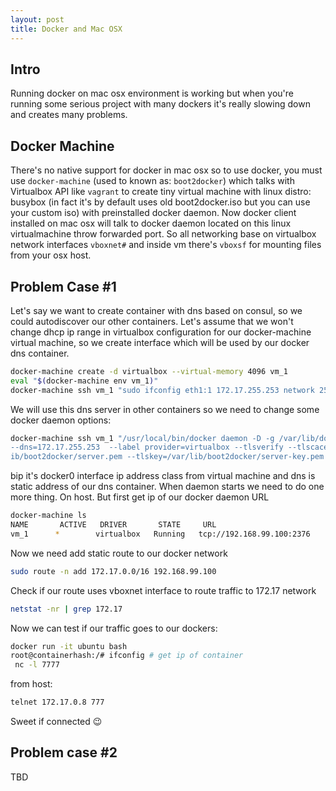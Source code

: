 ```yaml
---
layout: post
title: Docker and Mac OSX
---
```


## Intro

Running docker on mac osx environment is working but when you're running some serious project with many dockers it's really slowing down and creates many problems.

## Docker Machine

There's no native support for docker in mac osx so to use docker, you must use ```docker-machine``` (used to known as: ```boot2docker```) which talks with Virtualbox API like ```vagrant``` to create tiny virtual machine with linux distro: busybox (in fact it's by default uses old boot2docker.iso but you can use your custom iso) with preinstalled docker daemon. Now docker client installed on mac osx will talk to docker daemon located on this linux virtualmachine throw forwarded port. So all networking base on virtualbox network interfaces ```vboxnet#``` and inside vm there's ```vboxsf``` for mounting files from your osx host.

## Problem Case #1

Let's say we want to create container with dns based on consul, so we could autodiscover our other containers. Let's assume that we won't change dhcp ip range in virtualbox configuration for our docker-machine virtual machine, so we create interface which will be used by our docker dns container.

```bash
docker-machine create -d virtualbox --virtual-memory 4096 vm_1
eval "$(docker-machine env vm_1)"
docker-machine ssh vm_1 "sudo ifconfig eth1:1 172.17.255.253 network 255.255.255.0"
```

We will use this dns server in other containers so we need to change some docker daemon options:

```bash
docker-machine ssh vm_1 "/usr/local/bin/docker daemon -D -g /var/lib/docker -H unix:// -H tcp://0.0.0.0:2376 --bip=172.17.0.1/16
--dns=172.17.255.253  --label provider=virtualbox --tlsverify --tlscacert=/var/lib/boot2docker/ca.pem --tlscert=/var/l
ib/boot2docker/server.pem --tlskey=/var/lib/boot2docker/server-key.pem -s aufs &"
```

bip it's docker0 interface ip address class from virtual machine and dns is static address of our dns container. When daemon starts we need to do one more thing. On host. But first get ip of our docker daemon URL

```bash
docker-machine ls
NAME       ACTIVE   DRIVER       STATE     URL                         SWARM   DOCKER    ERRORS
vm_1      *        virtualbox   Running   tcp://192.168.99.100:2376           v1.11.0
```

Now we need add static route to our docker network

```bash
sudo route -n add 172.17.0.0/16 192.168.99.100
```

Check if our route uses vboxnet interface to route traffic to 172.17 network

```bash
netstat -nr | grep 172.17
```

Now we can test if our traffic goes to our dockers:

```bash
docker run -it ubuntu bash
root@containerhash:/# ifconfig # get ip of container
 nc -l 7777
```

from host:

```bash
telnet 172.17.0.8 777
```

Sweet if connected :wink:

## Problem case #2

TBD